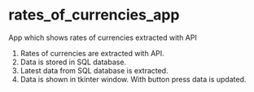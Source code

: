 # rates_of_currencies_app
App which shows rates of currencies extracted with API

1. Rates of currencies are extracted with API.
2. Data is stored in SQL database.
3. Latest data from SQL database is extracted.
4. Data is shown in tkinter window. With button press data is updated.
